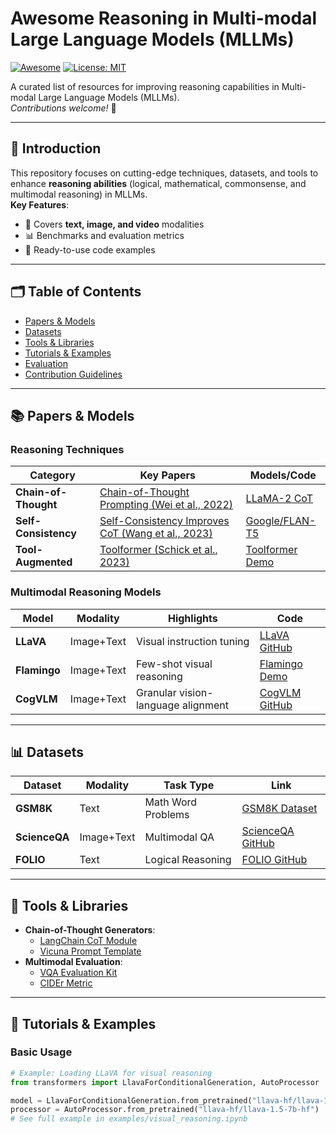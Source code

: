 # Awesome Reasoning in Multi-modal Large Language Models (MLLMs)

[![Awesome](https://awesome.re/badge.svg)](https://awesome.re) 
[![License: MIT](https://img.shields.io/badge/License-MIT-yellow.svg)](https://opensource.org/licenses/MIT)

A curated list of resources for improving reasoning capabilities in Multi-modal Large Language Models (MLLMs).  
*Contributions welcome!* 🚀

---

## 📖 Introduction
This repository focuses on cutting-edge techniques, datasets, and tools to enhance ​**reasoning abilities** (logical, mathematical, commonsense, and multimodal reasoning) in MLLMs.  
**Key Features**:
- 🧠 Covers ​**text, image, and video** modalities
- 📊 Benchmarks and evaluation metrics
- 🔧 Ready-to-use code examples

---

## 🗂️ Table of Contents
- [Papers & Models](#-papers--models)
- [Datasets](#-datasets)
- [Tools & Libraries](#-tools--libraries)
- [Tutorials & Examples](#-tutorials--examples)
- [Evaluation](#-evaluation)
- [Contribution Guidelines](#-contribution-guidelines)

---

## 📚 Papers & Models
### Reasoning Techniques
| Category          | Key Papers                                                                 | Models/Code                                                                 |
|-------------------|---------------------------------------------------------------------------|-----------------------------------------------------------------------------|
| ​**Chain-of-Thought** | [Chain-of-Thought Prompting (Wei et al., 2022)](https://arxiv.org/abs/2201.11903) | [LLaMA-2 CoT](https://github.com/facebookresearch/llama)                   |
| ​**Self-Consistency** | [Self-Consistency Improves CoT (Wang et al., 2023)](https://arxiv.org/abs/2203.11171) | [Google/FLAN-T5](https://huggingface.co/google/flan-t5-xxl)                |
| ​**Tool-Augmented**  | [Toolformer (Schick et al., 2023)](https://arxiv.org/abs/2302.04761)      | [Toolformer Demo](https://github.com/lucidrains/toolformer-pytorch)        |

### Multimodal Reasoning Models
| Model       | Modality   | Highlights                                | Code                                                                 |
|-------------|------------|-------------------------------------------|----------------------------------------------------------------------|
| ​**LLaVA**   | Image+Text | Visual instruction tuning                 | [LLaVA GitHub](https://github.com/haotian-liu/LLaVA)                |
| ​**Flamingo**| Image+Text | Few-shot visual reasoning                 | [Flamingo Demo](https://huggingface.co/docs/transformers/model_doc/flamingo) |
| ​**CogVLM**  | Image+Text | Granular vision-language alignment        | [CogVLM GitHub](https://github.com/THUDM/CogVLM)                    |

---

## 📊 Datasets
| Dataset     | Modality   | Task Type                | Link                                                                 |
|-------------|------------|--------------------------|----------------------------------------------------------------------|
| ​**GSM8K**   | Text       | Math Word Problems       | [GSM8K Dataset](https://github.com/openai/grade-school-math)        |
| ​**ScienceQA**| Image+Text | Multimodal QA           | [ScienceQA GitHub](https://scienceqa.github.io/)                    |
| ​**FOLIO**   | Text       | Logical Reasoning        | [FOLIO GitHub](https://github.com/Yale-LILY/FOLIO)                  |

---

## 🔧 Tools & Libraries
- ​**Chain-of-Thought Generators**:
  - [LangChain CoT Module](https://python.langchain.com/docs/modules/chains/foundational/thought_generation)
  - [Vicuna Prompt Template](https://github.com/lm-sys/FastChat/blob/main/fastchat/conversation.py)
- ​**Multimodal Evaluation**:
  - [VQA Evaluation Kit](https://github.com/GT-Vision-Lab/VQA)
  - [CIDEr Metric](https://github.com/tylin/coco-caption)

---

## 🧪 Tutorials & Examples
### Basic Usage
```python
# Example: Loading LLaVA for visual reasoning
from transformers import LlavaForConditionalGeneration, AutoProcessor

model = LlavaForConditionalGeneration.from_pretrained("llava-hf/llava-1.5-7b-hf")
processor = AutoProcessor.from_pretrained("llava-hf/llava-1.5-7b-hf")
# See full example in examples/visual_reasoning.ipynb
